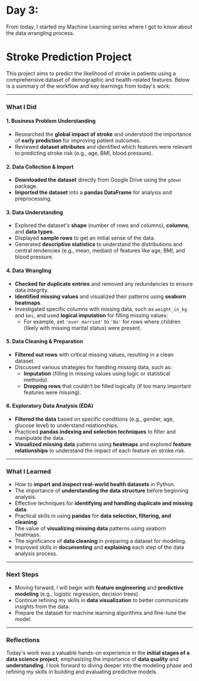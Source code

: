 # Day 3:

From today, I started my Machine Learning series where I got to know about the data wrangling process. 

# Stroke Prediction Project

This project aims to predict the likelihood of stroke in patients using a comprehensive dataset of demographic and health-related features. Below is a summary of the workflow and key learnings from today's work:

---

### What I Did

#### 1. **Business Problem Understanding**
- Researched the **global impact of stroke** and understood the importance of **early prediction** for improving patient outcomes.
- Reviewed **dataset attributes** and identified which features were relevant to predicting stroke risk (e.g., age, BMI, blood pressure).

#### 2. **Data Collection & Import**
- **Downloaded the dataset** directly from Google Drive using the `gdown` package.
- **Imported the dataset** into a **pandas DataFrame** for analysis and preprocessing.

#### 3. **Data Understanding**
- Explored the dataset's **shape** (number of rows and columns), **columns**, and **data types**.
- Displayed **sample rows** to get an initial sense of the data.
- Generated **descriptive statistics** to understand the distributions and central tendencies (e.g., mean, median) of features like age, BMI, and blood pressure.

#### 4. **Data Wrangling**
- **Checked for duplicate entries** and removed any redundancies to ensure data integrity.
- **Identified missing values** and visualized their patterns using **seaborn heatmaps**.
- Investigated specific columns with missing data, such as `weight_in_kg` and `bmi`, and used **logical imputation** for filling missing values:
  - For example, set `'ever_married'` to `'No'` for rows where children (likely with missing marital status) were present.

#### 5. **Data Cleaning & Preparation**
- **Filtered out rows** with critical missing values, resulting in a clean dataset.
- Discussed various strategies for handling missing data, such as:
  - **Imputation** (filling in missing values using logic or statistical methods).
  - **Dropping rows** that couldn’t be filled logically (if too many important features were missing).

#### 6. **Exploratory Data Analysis (EDA)**
- **Filtered the data** based on specific conditions (e.g., gender, age, glucose level) to understand relationships.
- Practiced **pandas indexing and selection techniques** to filter and manipulate the data.
- **Visualized missing data** patterns using **heatmaps** and explored **feature relationships** to understand the impact of each feature on stroke risk.

---

### What I Learned

- How to **import and inspect real-world health datasets** in Python.
- The importance of **understanding the data structure** before beginning analysis.
- Effective techniques for **identifying and handling duplicate and missing data**.
- Practical skills in using **pandas** for **data selection, filtering, and cleaning**.
- The value of **visualizing missing data** patterns using seaborn heatmaps.
- The significance of **data cleaning** in preparing a dataset for modeling.
- Improved skills in **documenting** and **explaining** each step of the data analysis process.

---

### Next Steps

- Moving forward, I will begin with **feature engineering** and **predictive modeling** (e.g., logistic regression, decision trees).
- Continue refining my skills in **data visualization** to better communicate insights from the data.
- Prepare the dataset for machine learning algorithms and fine-tune the model.

---

### Reflections

Today's work was a valuable hands-on experience in the **initial stages of a data science project**, emphasizing the importance of **data quality** and **understanding**. I look forward to diving deeper into the modeling phase and refining my skills in building and evaluating predictive models.

